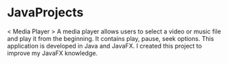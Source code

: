 # JavaProjects

< Media Player >
A media player allows users to select a video or music file and play it from the beginning. It contains play, pause, seek options. This application is developed in Java and JavaFX. I created this project to improve my JavaFX knowledge.
